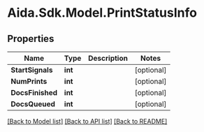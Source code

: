 # Aida.Sdk.Model.PrintStatusInfo

## Properties

Name | Type | Description | Notes
------------ | ------------- | ------------- | -------------
**StartSignals** | **int** |  | [optional] 
**NumPrints** | **int** |  | [optional] 
**DocsFinished** | **int** |  | [optional] 
**DocsQueued** | **int** |  | [optional] 

[[Back to Model list]](../README.md#documentation-for-models) [[Back to API list]](../README.md#documentation-for-api-endpoints) [[Back to README]](../README.md)

